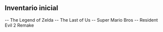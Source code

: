 ## Inventario inicial 
-- The Legend of Zelda
-- The Last of Us
-- Super Mario Bros
-- Resident Evil 2 Remake
